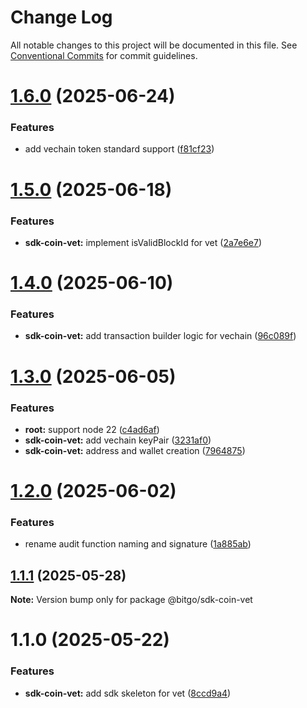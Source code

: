 # Change Log

All notable changes to this project will be documented in this file.
See [Conventional Commits](https://conventionalcommits.org) for commit guidelines.

# [1.6.0](https://github.com/BitGo/BitGoJS/compare/@bitgo/sdk-coin-vet@1.5.0...@bitgo/sdk-coin-vet@1.6.0) (2025-06-24)

### Features

- add vechain token standard support ([f81cf23](https://github.com/BitGo/BitGoJS/commit/f81cf230afe4636ac87a2d94821b49947605d1ff))

# [1.5.0](https://github.com/BitGo/BitGoJS/compare/@bitgo/sdk-coin-vet@1.4.0...@bitgo/sdk-coin-vet@1.5.0) (2025-06-18)

### Features

- **sdk-coin-vet:** implement isValidBlockId for vet ([2a7e6e7](https://github.com/BitGo/BitGoJS/commit/2a7e6e78b3972ef8d3858c9b2d9a83e713ae4437))

# [1.4.0](https://github.com/BitGo/BitGoJS/compare/@bitgo/sdk-coin-vet@1.3.0...@bitgo/sdk-coin-vet@1.4.0) (2025-06-10)

### Features

- **sdk-coin-vet:** add transaction builder logic for vechain ([96c089f](https://github.com/BitGo/BitGoJS/commit/96c089fcbd2401c921d2bc9a43ef7bc112c80e8b))

# [1.3.0](https://github.com/BitGo/BitGoJS/compare/@bitgo/sdk-coin-vet@1.2.0...@bitgo/sdk-coin-vet@1.3.0) (2025-06-05)

### Features

- **root:** support node 22 ([c4ad6af](https://github.com/BitGo/BitGoJS/commit/c4ad6af2e8896221417c303f0f6b84652b493216))
- **sdk-coin-vet:** add vechain keyPair ([3231af0](https://github.com/BitGo/BitGoJS/commit/3231af0679051bb6034a90f811707713075033ba))
- **sdk-coin-vet:** address and wallet creation ([7964875](https://github.com/BitGo/BitGoJS/commit/79648755454faac413c82761ca287aac721eb0e5))

# [1.2.0](https://github.com/BitGo/BitGoJS/compare/@bitgo/sdk-coin-vet@1.1.1...@bitgo/sdk-coin-vet@1.2.0) (2025-06-02)

### Features

- rename audit function naming and signature ([1a885ab](https://github.com/BitGo/BitGoJS/commit/1a885ab60d30ca8595e284a728f2ab9d3c09994e))

## [1.1.1](https://github.com/BitGo/BitGoJS/compare/@bitgo/sdk-coin-vet@1.1.0...@bitgo/sdk-coin-vet@1.1.1) (2025-05-28)

**Note:** Version bump only for package @bitgo/sdk-coin-vet

# 1.1.0 (2025-05-22)

### Features

- **sdk-coin-vet:** add sdk skeleton for vet ([8ccd9a4](https://github.com/BitGo/BitGoJS/commit/8ccd9a4a4919c9fe283932a8593ac858038ac284))
